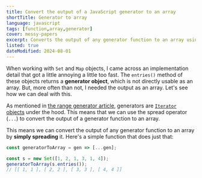 ```yaml
---
title: Convert the output of a JavaScript generator to an array
shortTitle: Generator to array
language: javascript
tags: [function,array,generator]
cover: messy-papers
excerpt: Converts the output of any generator function to an array using the spread operator.
listed: true
dateModified: 2024-08-01
---
```


When working with `Set` and `Map` objects, I came across an implementation detail that got a little annoying a little too fast. The `entries()` method of these objects returns a **generator object**, which is not directly usable as an array. But, more often than not, I needed the output as an array. Let's see how we can deal with this.

As mentioned in [the range generator article](/js/s/range-generator), generators are [`Iterator` objects](https://developer.mozilla.org/en-US/docs/Web/JavaScript/Reference/Global_Objects/Iterator) under the hood. This means that we can use the spread operator (`...`) to convert the output of a generator function to an array.

This means we can convert the output of any generator function to an array by **simply spreading** it. Here's a simple function that does just that:

```js
const generatorToArray = gen => [...gen];

const s = new Set([1, 2, 1, 3, 1, 4]);
generatorToArray(s.entries());
// [[ 1, 1 ], [ 2, 2 ], [ 3, 3 ], [ 4, 4 ]]
```
